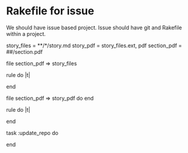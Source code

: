 # Rakefile for issue

We should have issue based project.
Issue should have git and Rakefile within a project.

story_files = **/*/story.md
story_pdf   = story_files.ext, pdf
section_pdf = ##/section.pdf

file  section_pdf => story_files

rule do |t|

end

file  section_pdf => story_pdf do
end

rule do |t|

end


task :update_repo do 

end
